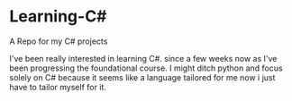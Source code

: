 # Learning-C#
A Repo for my C# projects 

I've been really interested in learning C#. since a few weeks now as I've been progressing the foundational course. 
I might ditch python and focus solely on C# because it seems like a language tailored for me now i just have to tailor myself for it.

